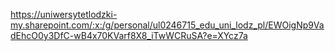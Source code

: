 https://uniwersytetlodzki-my.sharepoint.com/:x:/g/personal/ul0246715_edu_uni_lodz_pl/EWOigNp9VadEhcO0y3DfC-wB4x70KVarf8X8_iTwWCRuSA?e=XYcz7a

